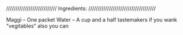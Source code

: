 /////////////////////////// Ingredients: ////////////////////////////////////

Maggi – One packet
Water – A cup and a half
tastemakers
if you wank "vegitables" also you can